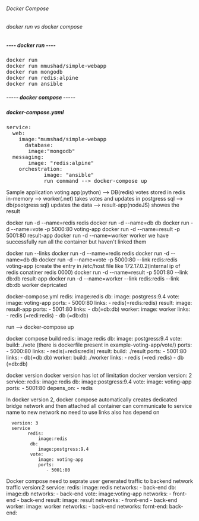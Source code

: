 <h6> Docker Compose </h6>
<h6> docker run vs docker compose </h6>
<h5> ---- docker run ---- </h5>
<pre>
docker run
docker run mmushad/simple-webapp
docker run mongodb
docker run redis:alpine
docker run ansible
</pre>
<h5> ----- docker compose ----- </h5>
<h5> docker-compose.yaml</h5>
<pre>
service:
&nbsp;&nbsp;web:
&nbsp;&nbsp;&nbsp;&nbsp;image:"mumshad/simple-webapp
&nbsp;&nbsp;&nbsp;&nbsp;&nbsp;&nbsp;database:
&nbsp;&nbsp;&nbsp;&nbsp;&nbsp;&nbsp; image:"mongodb"
&nbsp;&nbsp;messaging:
&nbsp;&nbsp;&nbsp;&nbsp;&nbsp;&nbsp; image: "redis:alpine"
&nbsp;&nbsp;&nbsp;&nbsp;orchestration:
&nbsp;&nbsp;&nbsp;&nbsp;&nbsp;&nbsp;&nbsp;&nbsp;    image: "ansible"
&nbsp;&nbsp;&nbsp;&nbsp;&nbsp;       run command --> docker-compose up
</pre>

Sample application
voting app(python) --> DB(redis) votes stored in redis in-memory  --> worker(.net) takes votes and updates in postgress sql --> db(psotgress sql) updates the data --> result-app(nodeJS) showes the result 

docker run -d --name=redis redis
docker run -d --name=db db
docker run -d --name=vote -p 5000:80 voting-app
docker run -d --name=result -p 5001:80 result-app
docker run -d --name=worker worker
we have successfully run all the container but haven't linked them

docker run --links
 	docker run -d --name=redis redis
	docker run -d --name=db db
	docker run -d --name=vote -p 5000:80 --link redis:redis voting-app  (create the entry in /etc/host file like 172.17.0.2(internal ip of redis conatiner redis 0000)
	docker run -d --name=result -p 5001:80 --link db:db result-app
	docker run -d --name=worker --link redis:redis --link db:db worker
depricated

docker-compose.yml
redis:
    image:redis
db:
    image: postgress:9.4
vote:
    image: voting-app
    ports:
      - 5000:80
    links:
      - redis(=redis:redis)
result:
   image: result-app
   ports:
      - 5001:80
   links:
      - db(=db:db)
worker:
    image: worker
    links:
      - redis (=redi:redis)
      - db  (=db:db)

run --> docker-compose up


docker compose build
     redis:
        image:redis
     db:
        image: postgress:9.4
     vote:
        build: ./vote  (there is dockerfile present in example-voting-app/vote/)
        ports:
           - 5000:80
        links:
          - redis(=redis:redis)
    result:
        build: ./result
        ports:
          - 5001:80
        links:
          - db(=db:db)
    worker:
        build: ./worker
        links:
          - redis (=redi:redis)
          - db  (=db:db)

docker version
    docker version has lot of limitation
    docker version 
        version: 2
        service:
             redis:
                image:redis
             db:
                image:postgress:9.4
             vote:
                image: voting-app
                ports:
                   - 5001:80
                depens_on: 
                   - redis
               
In docker version 2, docker compose automatically creates 
dedicated bridge network and then attached all container can communicate to service name
to new network no need to use links also has depend on

      version: 3
      service
            redis:
                image:redis
             db:
                image:postgress:9.4
             vote:
                image: voting-app
                ports:
                   - 5001:80

Docker compose 
	need to seprate user generated traffic to backend network traffic
        version:2
        service: 
             redis:
                 image: redis
                 networks:
                     - back-end
             db:
                image:db
                networks:
                   - back-end
            vote:
                image:voting-app
                networks:
                   - front-end
                   - back-end
            result:
                image: result
                networks:
                   - front-end
                   - back-end
            worker:
                image: worker
                networks:
                   - back-end
      networks:
          fornt-end:
          back-end:
 

